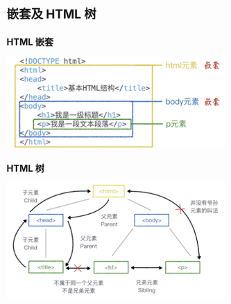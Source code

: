 # 嵌套及 HTML 树

## HTML 嵌套

![HTML 嵌套](../img/fe-next-img05.png)

## HTML 树

![HTML 树](../img/fe-next-img06.png)
